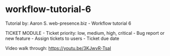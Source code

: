 # workflow-tutorial-6
Tutorial by: Aaron S. web-presence.biz - Workflow tutorial 6

TICKET MODULE - Ticket priority: low, medium, high, critical - Bug report or new feature	 - Assign tickets to users - Ticket due date 

Video walk through: https://youtu.be/3KJwvR-TsaI
